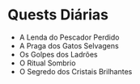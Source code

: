 # Quests Diárias

- A Lenda do Pescador Perdido
- A Praga dos Gatos Selvagens
- Os Golpes dos Ladrões
- O Ritual Sombrio
- O Segredo dos Cristais Brilhantes
